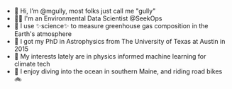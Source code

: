 - 👋 Hi, I’m @mgully, most folks just call me "gully"
- 🧑‍💻 I'm an Environmental Data Scientist @SeekOps
- 🐍 I use ✨science✨ to measure greenhouse gas composition in the Earth's atmosphere
- 🔭 I got my PhD in Astrophysics from The University of Texas at Austin in 2015
- 🤖 My interests lately are in physics informed machine learning for climate tech
- 🦞 I enjoy diving into the ocean in southern Maine, and riding road bikes 🚲

<!---
mgully/mgully is a ✨ special ✨ repository because its `README.md` (this file) appears on your GitHub profile.
You can click the Preview link to take a look at your changes.
--->

